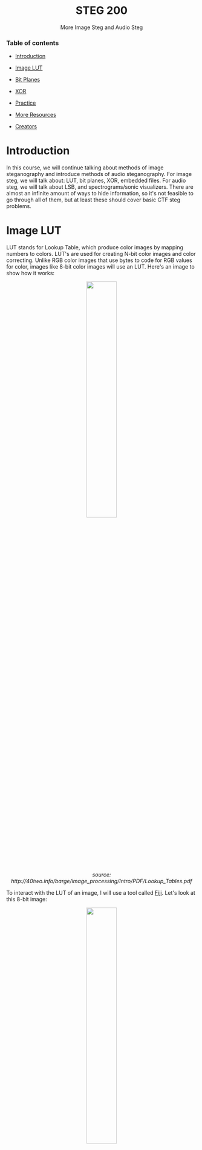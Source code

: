 <h1 align="center">STEG 200</h1>
  <p align="center">
     More Image Steg and Audio Steg
  </p>

### Table of contents

- [Introduction](#introduction)
- [Image LUT](#image-lut)
- [Bit Planes](#image-bit-planes)
- [XOR](#image-xor)

- [Practice](#practice)
- [More Resources](#more-resources)
- [Creators](#creators)

# Introduction
In this course, we will continue talking about methods of image steganography and introduce methods of audio steganography. For image steg, we will talk about: LUT, bit planes, XOR, embedded files. For audio steg, we will talk about LSB, and spectrograms/sonic visualizers. There are almost an infinite amount of ways to hide information, so it's not feasible to go through all of them, but at least these should cover basic CTF steg problems.

# Image LUT
LUT stands for Lookup Table, which produce color images by mapping numbers to colors. LUT's are used for creating N-bit color images and color correcting. Unlike RGB color images that use bytes to code for RGB values for color, images like 8-bit color images will use an LUT. Here's an image to show how it works:

<p align="center">
    <img src="https://github.com/MasonCompetitiveCyber/ctf-courses/raw/main/images/steg/how-lut-works.png" width=40%  height=40%><br>
    <em>source: http://40two.info/barge/image_processing/Intro/PDF/Lookup_Tables.pdf</em>
</p>

To interact with the LUT of an image, I will use a tool called [Fiji](https://imagej.net/software/fiji/). Let's look at this 8-bit image:

<p align="center"><img src="https://github.com/MasonCompetitiveCyber/ctf-courses/raw/main/images/steg/parrot.gif" width=40%  height=40%></p>

Using Fiji, we can go to `Image > Color > Edit LUT` to see the following LUT:

<p align="center"><img src="https://github.com/MasonCompetitiveCyber/ctf-courses/raw/main/images/steg/parrot-lut.png" width=40%  height=40%></p>

We can see 256 different colors (which makes sense since an 8-bit value can hold numbers 0-255). By changing the colors associated to any of the 256 values, we can change the colors that make up the image. 

Where is this going? Well what happens if we take an image and make all of the LUT colors the exact same, maybe black? Well then the entire image will be black and we will have no idea what the actual image is supposed to show, and thus we can hide a secret message. 

Let's say we're given the following image and are tasked with finding the secret message: 

<p align="center">
    <img src="https://github.com/MasonCompetitiveCyber/ctf-courses/raw/main/steg/STEG 200/lut-steg.tif" width=40%  height=40%><br>
    <em>lut-steg.tif</em>
</p>

Opening it in Fiji and viewing the LUT, we see that it's all black.

<p align="center"><img src="https://github.com/MasonCompetitiveCyber/ctf-courses/raw/main/images/steg/steg-lut.png" width=40%  height=40%></p>

If we click on the first LUT color value and change it to something that's not black, like red, we see the secret message.

<p align="center"><img src="https://github.com/MasonCompetitiveCyber/ctf-courses/raw/main/images/steg/steg-lut-solved.png" width=40%  height=40%></p>

This is just one simple (and somewhat rare) method of hiding information in an image, there are plenty more. The goal was just to open your eyes to some different techniques that can be used for manipulating images. 

p.s. The tool `stegsolve` will be introduced in the next section, which has the functionality to set a random color map for an image. It will also make the secret message visible. You can try it out yourself. 


# Image Bit Planes
Hiding images in specific bit planes is a popular method of steganography. This method is very similar to LSB steg, in that it manipulates the values of the actual bits of a pixel. Each bit in an RGB byte is a part of a bit plane. The LSB would be bit plane 0. The next bit would be bit plane 1, and so on. This means that LSB steg is really just using getting information from one specific bit plane. Here is a visualization of the 8 bit planes in a greyscale image:

<p align="center">
    <img src="https://github.com/MasonCompetitiveCyber/ctf-courses/raw/main/images/steg/bit-planes.jpg" width=40%  height=40%><br>
    <em>source: https://www.mathworks.com/matlabcentral/mlc-downloads/downloads/submissions/53189/versions/1/screenshot.jpg</em>
</p>

Various tools usually can help visualize these bit planes based on the color of the pixel. So red bit plane 0 would give you all of the bits in bit plane 0 for only the bytes coding for red of each pixel, and so on. There are two good tools for this: `stegsolve` (linux) and [stegonline](https://stegonline.georgeom.net/). Use the following commands to install and run stegsolve on linux:

```bash
wget http://www.caesum.com/handbook/Stegsolve.jar -O stegsolve.jar
chmod +x stegsolve.jar
./stegsolve.jar
```

Let's take a look at the following image and see if we can find the flag by looking through the bit planes. I will be using [stegonline](https://stegonline.georgeom.net/) but `stegsolve` will work the exact same.

<p align="center">
    <img src="https://github.com/MasonCompetitiveCyber/ctf-courses/raw/main/steg/STEG 200/octogun-bit-plane.png" width=40%  height=40%><br>
    <em>source: my incredible Paint3D skills (octogun-bit-plane.png)</em>
</p>

Here is what red bit plane 0 looks like:

<p align="center"><img src="https://github.com/MasonCompetitiveCyber/ctf-courses/raw/main/images/steg/red-0.png" width=40%  height=40%></p>

Here is what red bit plane 2 looks like:

<p align="center"><img src="https://github.com/MasonCompetitiveCyber/ctf-courses/raw/main/images/steg/red-2.png" width=40%  height=40%></p>

But if we look at red bit plane 1, we see the flag!

<p align="center"><img src="https://github.com/MasonCompetitiveCyber/ctf-courses/raw/main/images/steg/red-1-flag.png" width=40%  height=40%></p>

# Image XOR
Another method of hiding images in other images is performing a logic operation between the bits of the two images, such as an XOR (exclusive or). If you already know about XOR, feel free to skip this and the next paragraph. XOR (symbol is ⊕) compares two bits and returns `0` if they are equal and `1` if they are not. Here is a basic table to show this logic:

| x | y | x ⊕ y |
|:-:|:-:|:------:|
| 0 | 0 |   0    |
| 0 | 1 |   1    |
| 1 | 0 |   1    |
| 1 | 1 |   0    |

XOR is a very popular operation which you will encounter a lot, especially in cryptography. This is because it's copeletely reversible, so `x ⊕ y = z, x = y ⊕ z`. Try to verify this in your head using the table above. In relation to image steganography, this means that if you XOR your secret image with some random cover image and get an output image, you can get your secret image back by XORing the output image with the cover image (the cover image is acting like a key). In formula terms: `steg operation: key ⊕ message = output`, `unsteg operation: output ⊕ key = message`, in which `key` = cover image and `message` = secret image. I will not go into detail about uses of XOR in cryptography since it is discussed in the CRYPTO course.

Let's say we're given two files, the output of an image XOR operation and the cover image used in the operation:

<p align="center">
    <img src="https://github.com/MasonCompetitiveCyber/ctf-courses/raw/main/steg/STEG 200/xor-steg.tif" width=40%  height=40%><br>
    <em>XOR output</em>
</p>

<p align="center">
    <img src="https://github.com/MasonCompetitiveCyber/ctf-courses/raw/main/steg/STEG 200/xor-cover.jpg" width=40%  height=40%><br>
    <em>cover image</em>
</p>

There are several ways you can XOR these, including using `imagemagick` on linux or using Fiji, as we did last time. I will show both methods here.

#### `Fiji`
1. open both files in Fiji
2. `Process > Image Calculator`
3. Select one image for `Image 1`, the other for `Image 2`, and set the `operation` to `XOR`. 
4. You should see the flag in the output image!

#### `imagemagick`
1. Install on linux
```
wget https://download.imagemagick.org/ImageMagick/download/binaries/magick (or download from browser, which is faster)
chmod +x magic 
```
2. run `./magic xor-cover.jpg xor-steg.tif -evaluate-sequence xor output`
3. You should see the flag in the output image!

<p align="center">
    <img src="https://github.com/MasonCompetitiveCyber/ctf-courses/raw/main/steg/STEG 200/xor-secret.jpg" width=40%  height=40%><br>
    <em>secret image</em>
</p>
